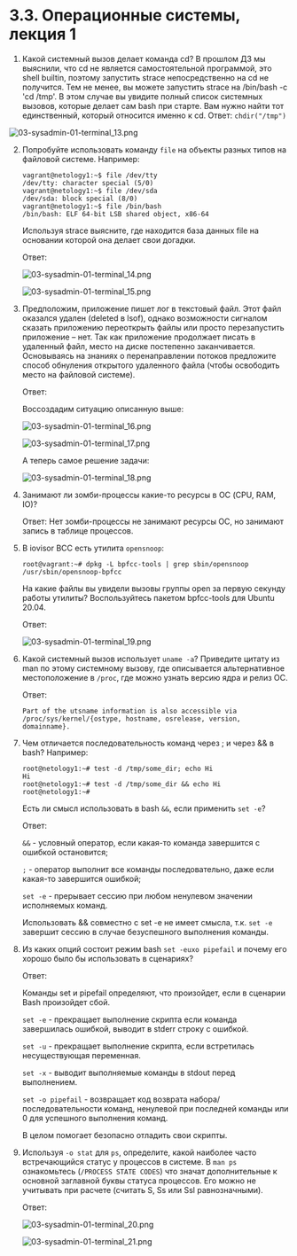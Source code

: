 # 3.3. Операционные системы, лекция 1

1. Какой системный вызов делает команда cd? В прошлом ДЗ мы выяснили, что cd не является самостоятельной программой, это shell builtin, поэтому запустить strace непосредственно на cd не получится. Тем не менее, вы можете запустить strace на /bin/bash -c 'cd /tmp'. В этом случае вы увидите полный список системных вызовов, которые делает сам bash при старте. Вам нужно найти тот единственный, который относится именно к cd.
    Ответ: `chdir("/tmp")`

  <img src="https://github.com/notfounder/devops-netology/blob/main/img/03-sysadmin-01-terminal_13.png?raw=true" alt="03-sysadmin-01-terminal_13.png"  />

2. Попробуйте использовать команду `file` на объекты разных типов на файловой системе. Например:

   ```
   vagrant@netology1:~$ file /dev/tty
   /dev/tty: character special (5/0)
   vagrant@netology1:~$ file /dev/sda
   /dev/sda: block special (8/0)
   vagrant@netology1:~$ file /bin/bash
   /bin/bash: ELF 64-bit LSB shared object, x86-64
   ```

   Используя strace выясните, где находится база данных file на основании которой она делает свои догадки.

   Ответ:

   ![03-sysadmin-01-terminal_14.png](https://github.com/notfounder/devops-netology/blob/main/img/03-sysadmin-01-terminal_14.png?raw=true)

   ![03-sysadmin-01-terminal_15.png](https://github.com/notfounder/devops-netology/blob/main/img/03-sysadmin-01-terminal_15.png?raw=true)

3. Предположим, приложение пишет лог в текстовый файл. Этот файл оказался удален (deleted в lsof), однако возможности сигналом сказать приложению переоткрыть файлы или просто перезапустить приложение – нет. Так как приложение продолжает писать в удаленный файл, место на диске постепенно заканчивается. Основываясь на знаниях о перенаправлении потоков предложите способ обнуления открытого удаленного файла (чтобы освободить место на файловой системе).

   Ответ:

   Воссоздадим ситуацию описанную выше:

   ![03-sysadmin-01-terminal_16.png](https://github.com/notfounder/devops-netology/blob/main/img/03-sysadmin-01-terminal_16.png?raw=true)

   ![03-sysadmin-01-terminal_17.png](https://github.com/notfounder/devops-netology/blob/main/img/03-sysadmin-01-terminal_17.png?raw=true)

   А теперь самое решение задачи:

   ![03-sysadmin-01-terminal_18.png](https://github.com/notfounder/devops-netology/blob/main/img/03-sysadmin-01-terminal_18.png?raw=true)

4. Занимают ли зомби-процессы какие-то ресурсы в ОС (CPU, RAM, IO)?

   Ответ: Нет зомби-процессы не занимают ресурсы ОС, но занимают запись в таблице процессов.

5. В iovisor BCC есть утилита `opensnoop`:

   ```
   root@vagrant:~# dpkg -L bpfcc-tools | grep sbin/opensnoop
   /usr/sbin/opensnoop-bpfcc
   ```

   На какие файлы вы увидели вызовы группы open за первую секунду работы утилиты? Воспользуйтесь пакетом bpfcc-tools для Ubuntu 20.04.

   Ответ: 

   ![03-sysadmin-01-terminal_19.png](https://github.com/notfounder/devops-netology/blob/main/img/03-sysadmin-01-terminal_19.png?raw=true)

6. Какой системный вызов использует `uname -a`? Приведите цитату из man по этому системному вызову, где описывается альтернативное местоположение в `/proc`, где можно узнать версию ядра и релиз ОС.

   Ответ:

   ```
   Part of the utsname information is also accessible via /proc/sys/kernel/{ostype, hostname, osrelease, version, domainname}.
   ```

7. Чем отличается последовательность команд через ; и через && в bash? Например:

   ```
   root@netology1:~# test -d /tmp/some_dir; echo Hi
   Hi
   root@netology1:~# test -d /tmp/some_dir && echo Hi
   root@netology1:~#
   ```

   Есть ли смысл использовать в bash `&&`, если применить `set -e`?

   Ответ: 

   `&&` -  условный оператор, если какая-то команда завершится с ошибкой остановится;

   `;` - оператор выполнит все команды последовательно, даже если какая-то завершится ошибкой;

   `set -e` - прерывает сессию при любом ненулевом значении исполняемых команд.

   Использовать && совместно с set -e не имеет смысла, т.к. `set -e` завершит сессию в случае безуспешного выполнения команды.

8. Из каких опций состоит режим bash `set -euxo pipefail` и почему его хорошо было бы использовать в сценариях?

   Ответ: 

   Команды set и pipefail определяют, что произойдет, если в сценарии Bash произойдет сбой.

   `set -e` - прекращает выполнение скрипта если команда завершилась ошибкой, выводит в stderr строку с ошибкой.

   `set -u` - прекращает выполнение скрипта, если встретилась несуществующая переменная.

   `set -x` - выводит выполняемые команды в stdout перед выполнением.

   `set -o pipefail` - возвращает код возврата набора/последовательности команд, ненулевой при последней команды или 0 для успешного выполнения команд.

   В целом помогает безопасно отладить свои скрипты.

9. Используя `-o stat` для `ps`, определите, какой наиболее часто встречающийся статус у процессов в системе. В `man ps` ознакомьтесь (`/PROCESS STATE CODES`) что значат дополнительные к основной заглавной буквы статуса процессов. Его можно не учитывать при расчете (считать S, Ss или Ssl равнозначными).

   Ответ:

   ![03-sysadmin-01-terminal_20.png](https://github.com/notfounder/devops-netology/blob/main/img/03-sysadmin-01-terminal_20.png?raw=true)

   ![03-sysadmin-01-terminal_21.png](https://github.com/notfounder/devops-netology/blob/main/img/03-sysadmin-01-terminal_21.png?raw=true) 
